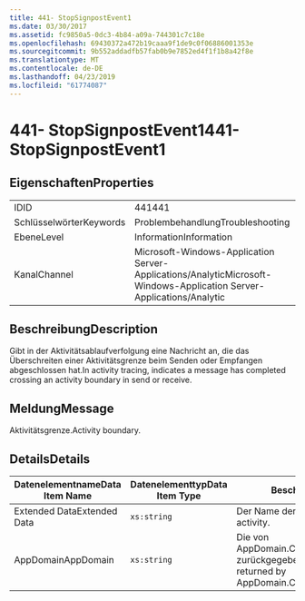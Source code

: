 ```yaml
---
title: 441- StopSignpostEvent1
ms.date: 03/30/2017
ms.assetid: fc9850a5-0dc3-4b84-a09a-744301c7c18e
ms.openlocfilehash: 69430372a472b19caaa9f1de9c0f06886001353e
ms.sourcegitcommit: 9b552addadfb57fab0b9e7852ed4f1f1b8a42f8e
ms.translationtype: MT
ms.contentlocale: de-DE
ms.lasthandoff: 04/23/2019
ms.locfileid: "61774087"
---
```

# <a name="441--stopsignpostevent1"></a><span data-ttu-id="a9254-102">441- StopSignpostEvent1</span><span class="sxs-lookup"><span data-stu-id="a9254-102">441- StopSignpostEvent1</span></span>
## <a name="properties"></a><span data-ttu-id="a9254-103">Eigenschaften</span><span class="sxs-lookup"><span data-stu-id="a9254-103">Properties</span></span>  
  
|||  
|-|-|  
|<span data-ttu-id="a9254-104">ID</span><span class="sxs-lookup"><span data-stu-id="a9254-104">ID</span></span>|<span data-ttu-id="a9254-105">441</span><span class="sxs-lookup"><span data-stu-id="a9254-105">441</span></span>|  
|<span data-ttu-id="a9254-106">Schlüsselwörter</span><span class="sxs-lookup"><span data-stu-id="a9254-106">Keywords</span></span>|<span data-ttu-id="a9254-107">Problembehandlung</span><span class="sxs-lookup"><span data-stu-id="a9254-107">Troubleshooting</span></span>|  
|<span data-ttu-id="a9254-108">Ebene</span><span class="sxs-lookup"><span data-stu-id="a9254-108">Level</span></span>|<span data-ttu-id="a9254-109">Information</span><span class="sxs-lookup"><span data-stu-id="a9254-109">Information</span></span>|  
|<span data-ttu-id="a9254-110">Kanal</span><span class="sxs-lookup"><span data-stu-id="a9254-110">Channel</span></span>|<span data-ttu-id="a9254-111">Microsoft-Windows-Application Server-Applications/Analytic</span><span class="sxs-lookup"><span data-stu-id="a9254-111">Microsoft-Windows-Application Server-Applications/Analytic</span></span>|  
  
## <a name="description"></a><span data-ttu-id="a9254-112">Beschreibung</span><span class="sxs-lookup"><span data-stu-id="a9254-112">Description</span></span>  
 <span data-ttu-id="a9254-113">Gibt in der Aktivitätsablaufverfolgung eine Nachricht an, die das Überschreiten einer Aktivitätsgrenze beim Senden oder Empfangen abgeschlossen hat.</span><span class="sxs-lookup"><span data-stu-id="a9254-113">In activity tracing, indicates a message has completed crossing an activity boundary in send or receive.</span></span>  
  
## <a name="message"></a><span data-ttu-id="a9254-114">Meldung</span><span class="sxs-lookup"><span data-stu-id="a9254-114">Message</span></span>  
 <span data-ttu-id="a9254-115">Aktivitätsgrenze.</span><span class="sxs-lookup"><span data-stu-id="a9254-115">Activity boundary.</span></span>  
  
## <a name="details"></a><span data-ttu-id="a9254-116">Details</span><span class="sxs-lookup"><span data-stu-id="a9254-116">Details</span></span>  
  
|<span data-ttu-id="a9254-117">Datenelementname</span><span class="sxs-lookup"><span data-stu-id="a9254-117">Data Item Name</span></span>|<span data-ttu-id="a9254-118">Datenelementtyp</span><span class="sxs-lookup"><span data-stu-id="a9254-118">Data Item Type</span></span>|<span data-ttu-id="a9254-119">Beschreibung</span><span class="sxs-lookup"><span data-stu-id="a9254-119">Description</span></span>|  
|--------------------|--------------------|-----------------|  
|<span data-ttu-id="a9254-120">Extended Data</span><span class="sxs-lookup"><span data-stu-id="a9254-120">Extended Data</span></span>|`xs:string`|<span data-ttu-id="a9254-121">Der Name der Aktivität.</span><span class="sxs-lookup"><span data-stu-id="a9254-121">The name of the activity.</span></span>|  
|<span data-ttu-id="a9254-122">AppDomain</span><span class="sxs-lookup"><span data-stu-id="a9254-122">AppDomain</span></span>|`xs:string`|<span data-ttu-id="a9254-123">Die von AppDomain.CurrentDomain.FriendlyName zurückgegebene Zeichenfolge.</span><span class="sxs-lookup"><span data-stu-id="a9254-123">The string returned by AppDomain.CurrentDomain.FriendlyName.</span></span>|
